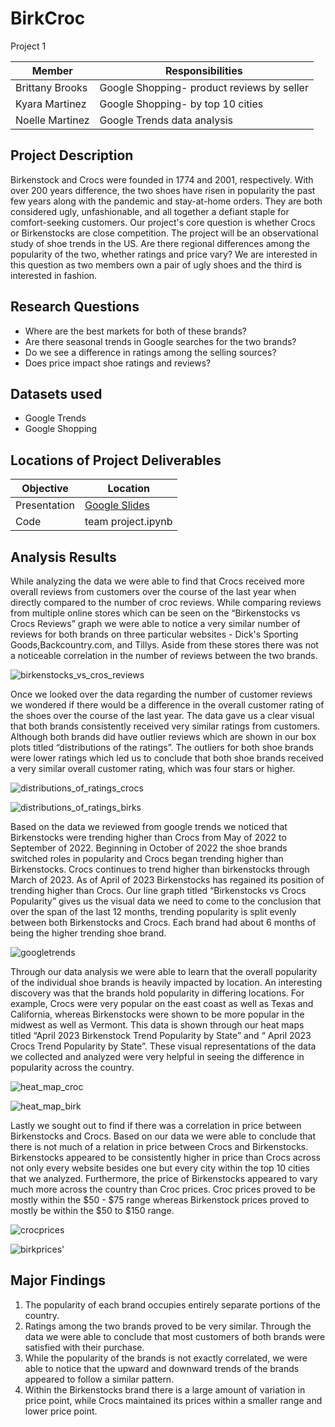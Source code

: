 # BirkCroc
Project 1

| Member  | Responsibilities |
| ------------- | ------------- |
| Brittany Brooks  | Google Shopping- product reviews by seller  |
| Kyara Martinez  | Google Shopping- by top 10 cities  |
| Noelle Martinez | Google Trends data analysis|

## Project Description
Birkenstock and Crocs were founded in 1774 and 2001, respectively. With over 200 years difference, the two shoes have risen in popularity the past few years along with the pandemic and stay-at-home orders. They are both considered ugly, unfashionable, and all together a defiant staple for comfort-seeking customers. 
Our project's core question is whether Crocs or Birkenstocks are close competition. The project will be an observational study of shoe trends in the US. Are there regional differences among the popularity of the two, whether ratings and price vary? We are interested in this question as two members own a pair of ugly shoes and the third is interested in fashion.

## Research Questions
* Where are the best markets for both of these brands?
* Are there seasonal trends in Google searches for the two brands?
* Do we see a difference in ratings among the selling sources?
* Does price impact shoe ratings and reviews?

## Datasets used
* Google Trends
* Google Shopping

## Locations of Project Deliverables
| Objective | Location |
| --------- | -------- |
| Presentation | [Google Slides](https://docs.google.com/presentation/d/1cm8ZG2BboMqsSetozpw5tMyKInp_Iahw8aYyBYXn1VI/edit?usp=sharing/) |
| Code | team project.ipynb |

## Analysis Results

While analyzing the data we were able to find that Crocs received more overall reviews from customers over the course of the last year when directly compared to the number of croc reviews. While comparing reviews from multiple online stores which can be seen on the “Birkenstocks vs Crocs Reviews” graph we were able to notice a very similar number of reviews for both brands on three particular websites - Dick's Sporting Goods,Backcountry.com, and Tillys. Aside from these stores there was not a noticeable correlation in the number of reviews between the two brands.

![birkenstocks_vs_cros_reviews](data/croc_birk_CR.png)

Once we looked over the data regarding the number of customer reviews we wondered if there would be a difference in the overall customer rating of the shoes over the course of the last year. The data gave us a clear visual that both brands consistently received very similar ratings from customers. Although both brands did have outlier reviews which are shown in our box plots titled “distributions of the ratings”. The outliers for both shoe brands were lower ratings which led us to conclude that both shoe brands received a very similar overall customer rating, which was four stars or higher. 

![distributions_of_ratings_crocs](rating_crocs.png)

![distributions_of_ratings_birks](rating_birks.png)

Based on the data we reviewed from google trends we noticed that Birkenstocks were trending higher than Crocs from May of 2022 to September of 2022. Beginning in October of 2022 the shoe brands switched roles in popularity and Crocs began trending higher than Birkenstocks. Crocs continues to trend higher than birkenstocks through March of 2023. As of April of 2023 Birkenstocks has regained its position of trending higher than Crocs. Our line graph titled “Birkenstocks vs Crocs Popularity” gives us the visual data we need to come to the conclusion that over the span of the last 12 months, trending popularity is split evenly between both Birkenstocks and Crocs. Each brand had about 6 months of being the higher trending shoe brand.

![googletrends](images/GoogleTrends.png)

Through our data analysis we were able to learn that the overall popularity of the individual shoe brands is heavily impacted by location. An interesting discovery was that the brands hold popularity in differing locations. For example, Crocs were very popular on the east coast as well as Texas and California, whereas Birkenstocks were shown to be more popular in the midwest as well as Vermont. This data is shown through our heat maps titled “April 2023 Birkenstock Trend Popularity by State” and “ April 2023 Crocs Trend Popularity by State”. These visual representations of the data we collected and analyzed were very helpful in seeing the difference in popularity across the country. 

![heat_map_croc](heatmap_crocs.png)

![heat_map_birk](heatmap_birks.png) 

Lastly we sought out to find if there was a correlation in price between Birkenstocks and Crocs. Based on our data we were able to conclude that there is not much of a relation in price between Crocs and Birkenstocks. Birkenstocks appeared to be consistently higher in price than Crocs across not only every website besides one but every city within the top 10 cities that we analyzed. Furthermore, the price of Birkenstocks appeared to vary much more across the country than Croc prices. Croc prices proved to be mostly within the $50 - $75 range whereas Birkenstock prices proved to mostly be within the $50 to $150 range.  

![crocprices](price_crocs.png)

![birkprices'](price_birks.png)

## Major Findings

1. The popularity of each brand occupies entirely separate portions of the country. 
2. Ratings among the two brands proved to be very similar. Through the data we were able to conclude that most customers of both brands were satisfied with their purchase.
3. While the popularity of the brands is not exactly correlated, we were able to notice that the upward and downward trends of the brands appeared to follow a similar pattern.
4. Within the Birkenstocks brand there is a large amount of variation in price point, while Crocs maintained its prices within a smaller range and lower price point.
